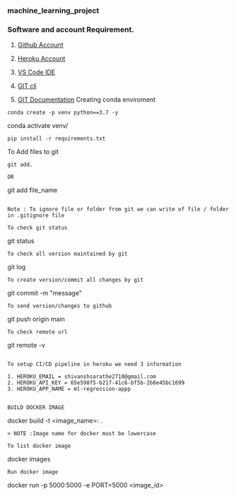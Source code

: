 ### machine_learning_project

### Software and account Requirement.
1. [Github Account](https://github.com/)

2. [Heroku Account](https://id.heroku.com/login)

3. [VS Code IDE](https://id.heroku.com/login)

4. [GIT cli](https://code.visualstudio.com/download)
 
5. [GIT Documentation](https://git-scm.com/docs/gittutorial)
Creating conda enviroment
```
conda create -p venv python==3.7 -y
```
conda activate venv/
```
pip install -r requirements.txt

```
To Add files to git
```
git add.

OR
```
git add file_name
```

Note : To ignore file or folder from git we can write of file / folder in .gitignore file

To check git status 
```
git status
```
To check all version maintained by git
```
git log
```
To create version/commit all changes by git
```
git commit -m "message"         
```
To send version/changes to github
 ```
 git push origin main
 ```
 To check remote url
 ```
 git remote -v
 ```
 
 To setup CI/CD pipeline in heroku we need 3 information 

 1. HEROKU_EMAIL = shivanshsarathe2710@gmail.com
 2. HEROKU_API_KEY = 65e598f5-b217-41c6-bf5b-2b8e45bc1699
 3. HEROKU_APP_NAME = ml-regression-appp


 BUILD DOCKER IMAGE
 ```
 docker build -t <image_name>:<tagname> .
 ```
 > NOTE :Image name for docker must be lowercase

 To list docker image 
 ```
 docker images
 ```
Run docker image
```
docker run -p 5000:5000 -e PORT=5000 <image_id>